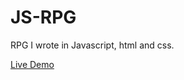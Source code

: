 # JS-RPG

RPG I wrote in Javascript, html and css.  

[Live Demo]('https://marcellmueller.github.io/JS-RPG/')
